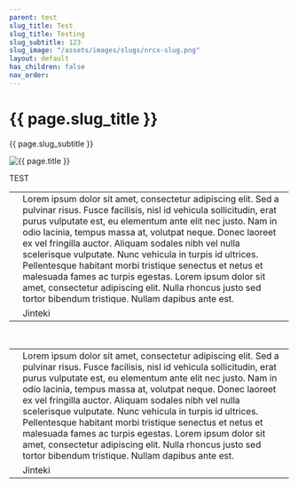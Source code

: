 ```yaml
---
parent: test
slug_title: Test
slug_title: Testing
slug_subtitle: 123
slug_image: "/assets/images/slugs/nrcx-slug.png"
layout: default
has_children: false
nav_order:
---
```

<div class="slug unified-background">
    <div class="slug-left">
        <h1 class="page-slug_title">{{ page.slug_title }}</h1>
        <p class="page-slug_subtitle">{{ page.slug_subtitle }}</p>
    </div>
    <div class="slug-right">
        <img src="{{ page.slug_image | relative_url }}" alt="{{ page.title }}" />
    </div>
</div>

<span class="text-grey-dk-000 fs-9 fw-700">TEST</span>

<div class="table-wrapper">
  <table class="sml-table">
    <tr>
      <td><span class="nric-blue haas"></span></td>
      <td>Lorem ipsum dolor sit amet, consectetur adipiscing elit. Sed a pulvinar risus. Fusce facilisis, nisl id vehicula sollicitudin, erat purus vulputate est, eu elementum ante elit nec justo. Nam in odio lacinia, tempus massa at, volutpat neque. Donec laoreet ex vel fringilla auctor. Aliquam sodales nibh vel nulla scelerisque vulputate. Nunc vehicula in turpis id ultrices. Pellentesque habitant morbi tristique senectus et netus et malesuada fames ac turpis egestas. Lorem ipsum dolor sit amet, consectetur adipiscing elit. Nulla rhoncus justo sed tortor bibendum tristique. Nullam dapibus ante est. </td>
    </tr>
    <tr>
      <td><span class="nric-blue jinteki"></span></td>
      <td>Jinteki</td>
    </tr>
  </table>
</div>

<br>

  <table>
    <tr>
      <td><span class="nric-blue haas"></span></td>
      <td>Lorem ipsum dolor sit amet, consectetur adipiscing elit. Sed a pulvinar risus. Fusce facilisis, nisl id vehicula sollicitudin, erat purus vulputate est, eu elementum ante elit nec justo. Nam in odio lacinia, tempus massa at, volutpat neque. Donec laoreet ex vel fringilla auctor. Aliquam sodales nibh vel nulla scelerisque vulputate. Nunc vehicula in turpis id ultrices. Pellentesque habitant morbi tristique senectus et netus et malesuada fames ac turpis egestas. Lorem ipsum dolor sit amet, consectetur adipiscing elit. Nulla rhoncus justo sed tortor bibendum tristique. Nullam dapibus ante est. </td>
    </tr>
    <tr>
      <td><span class="nric-blue jinteki"></span></td>
      <td>Jinteki</td>
    </tr>
      </table>
